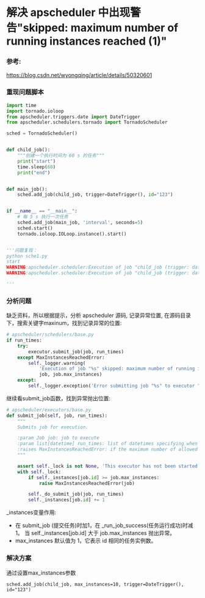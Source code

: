 # 解决 apscheduler 中出现警告"skipped: maximum number of running instances reached (1)"

### 参考:
https://blog.csdn.net/wyongqing/article/details/50320601

### 重现问题脚本
```python
import time
import tornado.ioloop
from apscheduler.triggers.date import DateTrigger
from apscheduler.schedulers.tornado import TornadoScheduler

sched = TornadoScheduler()


def child_job():
    """创建一个执行时间为 60 s 的任务"""
    print("start")
    time.sleep(60)
    print("end")


def main_job():
    sched.add_job(child_job, trigger=DateTrigger(), id="123")


if __name__ == "__main__":
    # 每 5 s 执行一次任务
    sched.add_job(main_job, 'interval', seconds=5)
    sched.start()
    tornado.ioloop.IOLoop.instance().start()


'''问题复现：
python sche1.py
start
WARNING:apscheduler.scheduler:Execution of job "child_job (trigger: date[2020-05-07 11:15:49 CST], next run at: 2020-05-07 11:15:49 CST)" skipped: maximum number of running instances reached (1)
WARNING:apscheduler.scheduler:Execution of job "child_job (trigger: date[2020-05-07 11:15:54 CST], next run at: 2020-05-07 11:15:54 CST)" skipped: maximum number of running instances reached (1)

'''
```

### 分析问题
缺乏资料，所以根据提示，分析 apscheduler 源码, 记录异常位置, 在源码目录下，搜索关键字maxinum，找到记录异常的位置:
```python
# apscheduler/schedulers/base.py
if run_times:
    try:
        executor.submit_job(job, run_times)
    except MaxInstancesReachedError:
        self._logger.warning(
            'Execution of job "%s" skipped: maximum number of running instances reached (%d)',
            job, job.max_instances)
    except:
        self._logger.exception('Error submitting job "%s" to executor "%s"', job, job.executor)

```
继续看submit_job函数，找到异常抛出位置:
```python
# apscheduler/executors/base.py
def submit_job(self, job, run_times):
    """
    Submits job for execution.

    :param Job job: job to execute
    :param list[datetime] run_times: list of datetimes specifying when the job should have been run
    :raises MaxInstancesReachedError: if the maximum number of allowed instances for this job has been reached
    """

    assert self._lock is not None, 'This executor has not been started yet'
    with self._lock:
        if self._instances[job.id] >= job.max_instances:
            raise MaxInstancesReachedError(job)

        self._do_submit_job(job, run_times)
        self._instances[job.id] += 1
```

_instances变量作用:
- 在 submit_job (提交任务)时加1，在 _run_job_success(任务运行成功)时减 1。 当 self._instances[job.id] 大于 job.max_instances 抛出异常。
- max_instances 默认值为 1，它表示 id 相同的任务实例数。

### 解决方案
通过设置max_instances参数
```
sched.add_job(child_job, max_instances=10, trigger=DateTrigger(), id="123")
```
